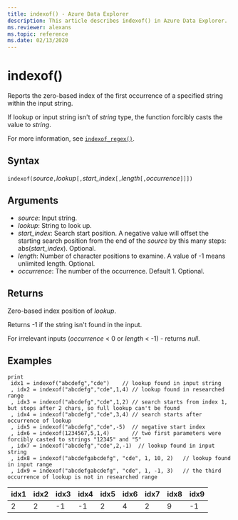```yaml
---
title: indexof() - Azure Data Explorer 
description: This article describes indexof() in Azure Data Explorer.
ms.reviewer: alexans
ms.topic: reference
ms.date: 02/13/2020
---
```

# indexof()

Reports the zero-based index of the first occurrence of a specified string within the input string.

If lookup or input string isn't of *string* type, the function forcibly casts the value to *string*.

For more information, see [`indexof_regex()`](indexofregexfunction.md).

## Syntax

`indexof(`*source*`,`*lookup*`[,`*start_index*`[,`*length*`[,`*occurrence*`]]])`

## Arguments

* *source*: Input string.  
* *lookup*: String to look up.
* *start_index*: Search start position. A negative value will offset the starting search position from the end of the *source* by this many steps: abs(*start_index*). Optional.
* *length*: Number of character positions to examine. A value of -1 means unlimited length. Optional.
* *occurrence*: The number of the occurrence. Default 1. Optional.

## Returns

Zero-based index position of *lookup*.

Returns -1 if the string isn't found in the input.

For irrelevant inputs (*occurrence* < 0 or  *length* < -1) - returns *null*.

## Examples
```kusto
print
 idx1 = indexof("abcdefg","cde")    // lookup found in input string
 , idx2 = indexof("abcdefg","cde",1,4) // lookup found in researched range 
 , idx3 = indexof("abcdefg","cde",1,2) // search starts from index 1, but stops after 2 chars, so full lookup can't be found
 , idx4 = indexof("abcdefg","cde",3,4) // search starts after occurrence of lookup
 , idx5 = indexof("abcdefg","cde",-5)  // negative start index
 , idx6 = indexof(1234567,5,1,4)       // two first parameters were forcibly casted to strings "12345" and "5"
 , idx7 = indexof("abcdefg","cde",2,-1)  // lookup found in input string
 , idx8 = indexof("abcdefgabcdefg", "cde", 1, 10, 2)   // lookup found in input range
 , idx9 = indexof("abcdefgabcdefg", "cde", 1, -1, 3)   // the third occurrence of lookup is not in researched range
```

|idx1|idx2|idx3|idx4|idx5|idx6|idx7|idx8|idx9|
|----|----|----|----|----|----|----|----|----|
|2   |2   |-1  |-1  | 2  |4   |2   |9   |-1  |
